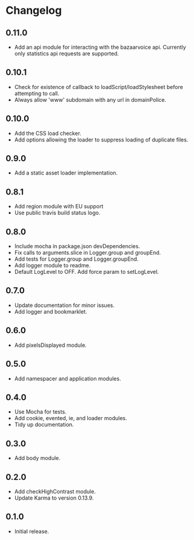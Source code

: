 # Changelog

## 0.11.0

 * Add an api module for interacting with the bazaarvoice api. Currently only statistics api requests are supported.

## 0.10.1

  * Check for existence of callback to loadScript/loadStylesheet before attempting to call.
  * Always allow 'www' subdomain with any url in domainPolice.

## 0.10.0

  * Add the CSS load checker.
  * Add options allowing the loader to suppress loading of duplicate files.

## 0.9.0

  * Add a static asset loader implementation.

## 0.8.1

  * Add region module with EU support
  * Use public travis build status logo.

## 0.8.0

  * Include mocha in package.json devDependencies.
  * Fix calls to arguments.slice in Logger.group and groupEnd.
  * Add tests for Logger.group and Logger.groupEnd.
  * Add logger module to readme.
  * Default LogLevel to OFF. Add force param to setLogLevel.

## 0.7.0

  * Update documentation for minor issues.
  * Add logger and bookmarklet.

## 0.6.0

  * Add pixelsDisplayed module.

## 0.5.0

  * Add namespacer and application modules.

## 0.4.0

  * Use Mocha for tests.
  * Add cookie, evented, ie, and loader modules.
  * Tidy up documentation.

## 0.3.0

  * Add body module.

## 0.2.0

  * Add checkHighContrast module.
  * Update Karma to version 0.13.9.

## 0.1.0

  * Initial release.
